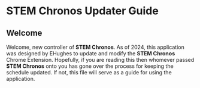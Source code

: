 # **STEM Chronos** Updater Guide

## Welcome

Welcome, new controller of **STEM Chronos**. As of 2024, this application was designed by EHughes to update and modify the **STEM Chronos** Chrome Extension.
Hopefully, if you are reading this then whomever passed **STEM Chronos** onto you has gone over the process for keeping the schedule updated. If not, this file will serve as a guide for using the application.
